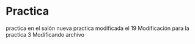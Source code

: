 # Practica
practica en el salón nueva practica modificada el 19
Modificación para la practica 3 Modificando archivo 
